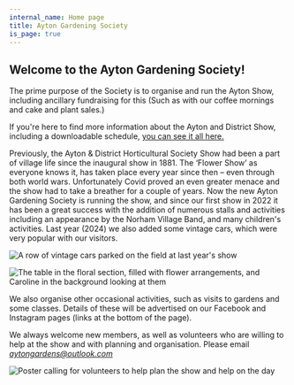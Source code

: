 ```yaml
---
internal_name: Home page
title: Ayton Gardening Society
is_page: true
---
```

## Welcome to the Ayton Gardening Society!

The prime purpose of the Society is to organise and run the Ayton Show, including ancillary fundraising for this (Such as with our coffee mornings and cake and plant sales.)

If you're here to find more information about the Ayton and District Show, including a downloadable schedule, [you can see it all here. ](https://gardening.ayton-village.org/ayton-show-2025/)

[](<>)Previously, the Ayton & District Horticultural Society Show had been a part of village life since the inaugural show in 1881. The ‘Flower Show’ as everyone knows it, has taken place every year since then – even through both world wars. Unfortunately Covid proved an even greater menace and the show had to take a breather for a couple of years. Now the new Ayton Gardening Society is running the show, and since our first show in 2022 it has been a great success with the addition of numerous stalls and activities including an appearance by the Norham Village Band, and many children's activities. Last year (2024) we also added some vintage cars, which were very popular with our visitors.

![A row of vintage cars parked on the field at last year's show](/assets/pxl_20240907_115331539.jpg)

![The table in the floral section, filled with flower arrangements, and Caroline in the background looking at them](/assets/20220903_100714_optimized.jpg)

We also organise other occasional activities, such as visits to gardens and some classes. Details of these will be advertised on our Facebook and Instagram pages (links at the bottom of the page).

We always welcome new members, as well as volunteers who are willing to help at the show and with planning and organisation. Please email *aytongardens@outlook.com*

![Poster calling for volunteers to help plan the show and help on the day](/assets/volunteer-poster-a4-screen.jpeg)
